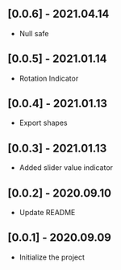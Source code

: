 ## [0.0.6] - 2021.04.14 

- Null safe

## [0.0.5] - 2021.01.14 

- Rotation Indicator

## [0.0.4] - 2021.01.13 

- Export shapes

## [0.0.3] - 2021.01.13 

- Added slider value indicator


## [0.0.2] - 2020.09.10 

- Update README

## [0.0.1] - 2020.09.09 

- Initialize the project





